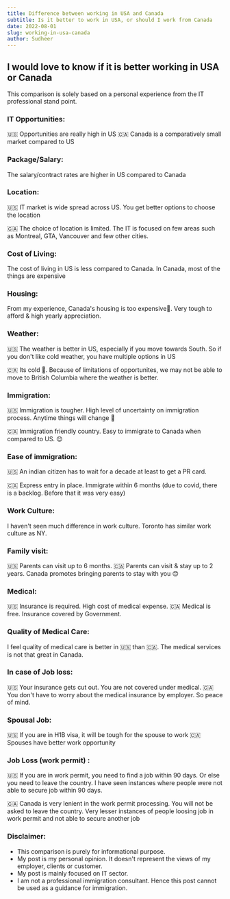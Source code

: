 ```yaml
---
title: Difference between working in USA and Canada
subtitle: Is it better to work in USA, or should I work from Canada
date: 2022-08-01
slug: working-in-usa-canada
author: Sudheer
---
```


## I would love to know if it is better working in USA or Canada

This comparison is solely based on a personal experience from the IT professional stand point.

### IT Opportunities:

🇺🇸 Opportunities are really high in US
🇨🇦 Canada is a comparatively small market compared to US

### Package/Salary: 

The salary/contract rates are higher in US compared to Canada

### Location:

🇺🇸 IT market is wide spread across US. You get better options to choose the location

🇨🇦 The choice of location is limited. The IT is focused on few areas such as Montreal, GTA, Vancouver and few other cities. 

### Cost of Living: 

The cost of living in US is less compared to Canada. In Canada, most of the things are expensive

### Housing: 

From my experience, Canada's housing is too expensive🙁. Very tough to afford & high yearly appreciation. 

### Weather: 

🇺🇸 The weather is better in US, especially if you move towards South. So if you don't like cold weather, you have multiple options in US

🇨🇦 Its cold 🥶. Because of limitations of opportunites, we may not be able to move to British Columbia where the weather is better.


### Immigration: 

🇺🇸 Immigration is tougher. High level of uncertainty on immigration process. Anytime things will change 🙁

🇨🇦 Immigration friendly country. Easy to immigrate to Canada when compared to US. 😊

### Ease of immigration: 

🇺🇸 An indian citizen has to wait for a decade at least to get a PR card. 

🇨🇦 Express entry in place. Immigrate within 6 months (due to covid, there is a backlog. Before that it was very easy) 


### Work Culture: 

I haven't seen much difference in work culture. Toronto has similar work culture as NY. 

### Family visit: 

🇺🇸 Parents can visit up to 6 months. 
🇨🇦 Parents can visit & stay up to 2 years. Canada promotes bringing parents to stay with you 😊


### Medical:

🇺🇸 Insurance is required. High cost of medical expense.
🇨🇦 Medical is free. Insurance covered by Government. 

### Quality of Medical Care: 

I feel quality of medical care is better in 🇺🇸 than 🇨🇦. The medical services is not that great in Canada. 

### In case of Job loss: 

🇺🇸 Your insurance gets cut out. You are not covered under medical. 
🇨🇦 You don't have to worry about the medical insurance by employer. So peace of mind. 

### Spousal Job: 

🇺🇸 If you are in H1B visa, it will be tough for the spouse to work 
🇨🇦 Spouses have better work opportunity

### Job Loss (work permit) : 

🇺🇸 If you are in work permit, you need to find a job within 90 days. Or else you need to leave the country. I have seen instances where people were not able to secure job within 90 days. 

🇨🇦 Canada is very lenient in the work permit processing. You will not be asked to leave the country. Very lesser instances of people loosing job in work permit and not able to secure another job

### Disclaimer: 

- This comparison is purely for informational purpose. 
- My post is my personal opinion. It doesn't represent the views of my employer, clients or customer. 
- My post is mainly focused on IT sector. 
- I am not a professional immigration consultant. Hence this post cannot be used as a guidance for immigration.

